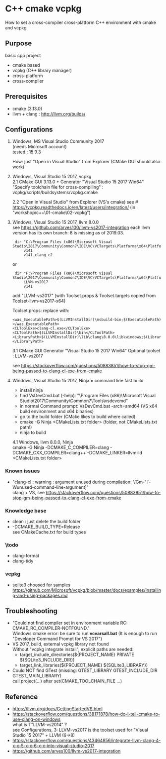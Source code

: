 
# C++ cmake vcpkg
How to set a cross-compiler cross-platform C++ environment with cmake and vcpkg

## Purpose
   basic cpp project
   * cmake based
   * vcpkg (C++ library manager)
   * cross-platform
   * cross-compiler

## Prerequisites
* cmake (3.13.0)
* llvm + clang : http://llvm.org/builds/

## Configurations
1. Windows, MS Visual Studio Community 2017 <br/>
    (needs Microsoft account) <br/>
    tested : 15.9.3

    How: just "Open in Visual Studio" from Explorer
    (CMake GUI should also work)

2. Windows, Visual Studio 15 2017, vcpkg <br/>
    2.1 CMake GUI 3.13.0 +
        Generator "Visual Studio 15 2017 Win64" <br/>
        "Specify toolchain file for cross-compiling" : vcpkg/scripts/buildsystems/vcpkg.cmake

    2.2 "Open in Visual Studio" from Explorer (VS's cmake)
        see # https://vcpkg.readthedocs.io/en/latest/users/integration/
        (in "workshop\c++\01-cmake\02-vcpkg")

3. Windows, Visual Studio 15 2017, llvm 8.0.0 <br/>
    see https://github.com/arves100/llvm-vs2017-integration
        each llvm version has its own branch: 8 is missing as of 2019.03.

        dir "C:\Program Files (x86)\Microsoft Visual Studio\2017\Community\Common7\IDE\VC\VCTargets\Platforms\x64\PlatformToolsets"
            v141
            v141_clang_c2

    or

        dir "F:\Program Files (x86)\Microsoft Visual Studio\2017\Community\Common7\IDE\VC\VCTargets\Platforms\x64\PlatformToolsets"
            LLVM-vs2017
            v141

    add "LLVM-vs2017" (with Toolset.props & Toolset.targets copied from Toolset-llvm-vs2017-x64)

    Toolset.props:
        replace <ExecutablePath> with:

       <was_ExecutablePath>$(LLVMInstallDir)\msbuild-bin;$(ExecutablePath)</was_ExecutablePath>
       <CLToolExe>clang-cl.exe</CLToolExe>
       <CLToolPath>$(LLVMInstallDir)\bin</CLToolPath>
       <LibraryPath>$(LLVMInstallDir)\lib\clang\8.0.0\lib\windows;$(LibraryPath)</LibraryPath>

    3.1 CMake GUI
        Generator "Visual Studio 15 2017 Win64"
        Optional toolset : LLVM-vs2017

      see https://stackoverflow.com/questions/50883851/how-to-stop-gm-being-passed-to-clang-cl-exe-from-cmake

4. Windows, Visual Studio 15 2017, Ninja = command line fast build
    - install ninja
    - find VsDevCmd.bat (-help): "\Program Files (x86)\Microsoft Visual Studio\2017\Community\Common7\Tools\vsdevcmd"
    - in normal Command prompt: VsDevCmd.bat -arch=amd64
        (VS x64 build environment and x64 binaries)
    - go to the build folder (CMake likes to build where called)
    - cmake -G Ninja <CMakeLists.txt folder>
        (folder, not CMakeLists.txt path!)
    - ninja to build

    4.1 Windows, llvm 8.0.0, Ninja <br/>
    cmake -G Ninja -DCMAKE_C_COMPILER=clang -DCMAKE_CXX_COMPILER=clang++ -DCMAKE_LINKER=llvm-ld <CMakeLists.txt folder>

### Known issues
* "clang-cl : warning : argument unused during compilation: '/Gm-' [-Wunused-command-line-argument]" <br/>
    clang + VS, see https://stackoverflow.com/questions/50883851/how-to-stop-gm-being-passed-to-clang-cl-exe-from-cmake

### Knowledge base
* clean : just delete the build folder
* -DCMAKE_BUILD_TYPE=Release <br/>
   see CMakeCache.txt for build types

### \todo
* clang-format
* clang-tidy

### vcpkg
- sqlite3 choosed for samples
https://github.com/Microsoft/vcpkg/blob/master/docs/examples/installing-and-using-packages.md

## Troubleshooting
 * "Could not find compiler set in environment variable RC: CMAKE_RC_COMPILER-NOTFOUND." <br/>
  Windows cmake error: be sure to run **vcvarsall.bat** (It is enough to run "Developer Command Prompt for VS 2017")
 * VS 2017, build, external vcpkg library not found <br/>
  Without "vcpkg integrate install", explicit paths are needed:
    * target_include_directories(${PROJECT_NAME} PRIVATE ${SQLite3_INCLUDE_DIR}) <br/>
    * target_link_libraries(${PROJECT_NAME} ${SQLite3_LIBRARY})
 * Could NOT find GTest (missing: GTEST_LIBRARY GTEST_INCLUDE_DIR GTEST_MAIN_LIBRARY) <br/>
  call project(...) after set(CMAKE_TOOLCHAIN_FILE ...)

## Reference
* https://llvm.org/docs/GettingStartedVS.html
* https://stackoverflow.com/questions/38171878/how-do-i-tell-cmake-to-use-clang-on-windows <br/>
    what is T"LLVM-vs2014" ? <br/>
    see Configurations, 3: LLVM-vs2017 is the toolset used for "Visual Studio 15 2017" + LLVM (6->8)
* https://stackoverflow.com/questions/43464856/integrate-llvm-clang-4-x-x-5-x-x-6-x-x-into-visual-studio-2017
* https://github.com/arves100/llvm-vs2017-integration


